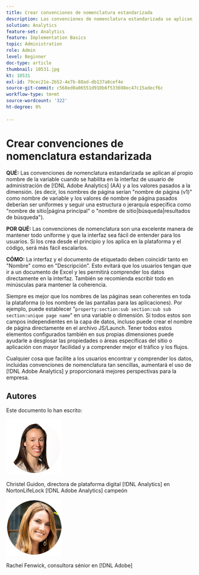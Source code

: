 ```yaml
---
title: Crear convenciones de nomenclatura estandarizada
description: Las convenciones de nomenclatura estandarizada se aplican al propio nombre de la variable cuando se habilita en la IU de administración de AA y a los valores pasados a la dimensión.
solution: Analytics
feature-set: Analytics
feature: Implementation Basics
topic: Administration
role: Admin
level: Beginner
doc-type: article
thumbnail: 10531.jpg
kt: 10531
exl-id: 79cec21e-2b52-4e7b-88ad-db137a8cef4e
source-git-commit: c568ed0a06551d910b6f533698ec47c15adecf6c
workflow-type: tm+mt
source-wordcount: '322'
ht-degree: 0%

---
```


# Crear convenciones de nomenclatura estandarizada

**QUÉ:** Las convenciones de nomenclatura estandarizada se aplican al propio nombre de la variable cuando se habilita en la interfaz de usuario de administración de [!DNL Adobe Analytics] (AA) y a los valores pasados a la dimensión. (es decir, los nombres de página serían &quot;nombre de página (v1)&quot; como nombre de variable y los valores de nombre de página pasados deberían ser uniformes y seguir una estructura o jerarquía específica como &quot;nombre de sitio|página principal&quot; o &quot;nombre de sitio|búsqueda|resultados de búsqueda&quot;).

**POR QUÉ:** Las convenciones de nomenclatura son una excelente manera de mantener todo uniforme y que la interfaz sea fácil de entender para los usuarios. Si los crea desde el principio y los aplica en la plataforma y el código, será más fácil escalarlos.

**CÓMO:** La interfaz y el documento de etiquetado deben coincidir tanto en &quot;Nombre&quot; como en &quot;Descripción&quot;. Esto evitará que los usuarios tengan que ir a un documento de Excel y les permitirá comprender los datos directamente en la interfaz. También se recomienda escribir todo en minúsculas para mantener la coherencia.

Siempre es mejor que los nombres de las páginas sean coherentes en toda la plataforma (o los nombres de las pantallas para las aplicaciones). Por ejemplo, puede establecer &quot;`property:section:sub section:sub sub section:unique page name`&quot; en una variable o dimensión. Si todos estos son campos independientes en la capa de datos, incluso puede crear el nombre de página directamente en el archivo JS/Launch. Tener todos estos elementos configurados también en sus propias dimensiones puede ayudarle a desglosar las propiedades o áreas específicas del sitio o aplicación con mayor facilidad y a comprender mejor el tráfico y los flujos.

Cualquier cosa que facilite a los usuarios encontrar y comprender los datos, incluidas convenciones de nomenclatura tan sencillas, aumentará el uso de [!DNL Adobe Analytics] y proporcionará mejores perspectivas para la empresa.

## Autores

Este documento lo han escrito:

![Christel Guidon](assets/Christel-Headshot-150.png)

Christel Guidon, directora de plataforma digital [!DNL Analytics] en NortonLifeLock
[!DNL Adobe Analytics] campeón

![Rachel Fenwick](assets/Rachel-Fenwick-150.png)

Rachel Fenwick, consultora sénior en [!DNL Adobe]
